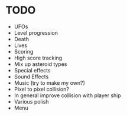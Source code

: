 TODO
===============

* UFOs
* Level progression
* Death
* Lives
* Scoring
* High score tracking
* Mix up asteroid types
* Special effects
* Sound Effects
* Music (try to make my own?)
* Pixel to pixel collision?
* In general improve collision with player ship
* Various polish
* Menu

